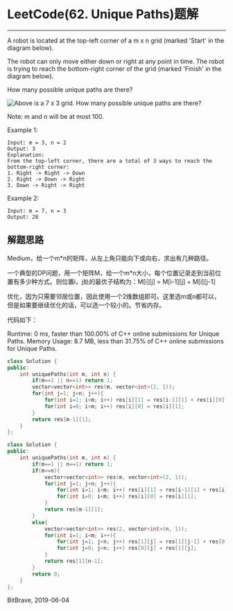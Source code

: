 # LeetCode(62. Unique Paths)题解
------
A robot is located at the top-left corner of a m x n grid (marked 'Start' in the diagram below).

The robot can only move either down or right at any point in time. The robot is trying to reach the bottom-right corner of the grid (marked 'Finish' in the diagram below).

How many possible unique paths are there?


![Above is a 7 x 3 grid. How many possible unique paths are there?](https://assets.leetcode.com/uploads/2018/10/22/robot_maze.png)

Note: m and n will be at most 100.

Example 1:

    Input: m = 3, n = 2
    Output: 3
    Explanation:
    From the top-left corner, there are a total of 3 ways to reach the bottom-right corner:
    1. Right -> Right -> Down
    2. Right -> Down -> Right
    3. Down -> Right -> Right
Example 2:

    Input: m = 7, n = 3
    Output: 28

## 解题思路
Medium，给一个m*n的矩阵，从左上角只能向下或向右，求出有几种路径。

一个典型的DP问题，用一个矩阵M，给一个m*n大小，每个位置记录走到当前位置有多少种方式。则位置i，j处的最优子结构为：M[i][j] = M[i-1][j] + M[i][j-1]

优化，因为只需要邻居位置，因此使用一个2维数组即可。这里选m或n都可以，但是如果要继续优化的话，可以选一个较小的。节省内存。

代码如下：

Runtime: 0 ms, faster than 100.00% of C++ online submissions for Unique Paths.
Memory Usage: 8.7 MB, less than 31.75% of C++ online submissions for Unique Paths.

```c++
class Solution {
public:
    int uniquePaths(int m, int n) {
        if(m==1 || n==1) return 1;
        vector<vector<int>> res(m, vector<int>(2, 1));
        for(int j=1; j<n; j++){
            for(int i=1; i<m; i++) res[i][1] = res[i-1][1] + res[i][0];
            for(int i=0; i<m; i++) res[i][0] = res[i][1];
        }
        return res[m-1][1];
    }
};
```
```c++
class Solution {
public:
    int uniquePaths(int m, int n) {
        if(m==1 || n==1) return 1;
        if(m<=n){
            vector<vector<int>> res(m, vector<int>(2, 1));
            for(int j=1; j<n; j++){
                for(int i=1; i<m; i++) res[i][1] = res[i-1][1] + res[i][0];
                for(int i=0; i<m; i++) res[i][0] = res[i][1];
            }
            return res[m-1][1];
        }
        else{
            vector<vector<int>> res(2, vector<int>(n, 1));
            for(int i=1; i<m; i++){
                for(int j=1; j<n; j++) res[1][j] = res[1][j-1] + res[0][j];
                for(int j=0; j<n; j++) res[0][j] = res[1][j];
            }
            return res[1][n-1];
        }
        return 0;
    }
};
```

BitBrave, 2019-06-04